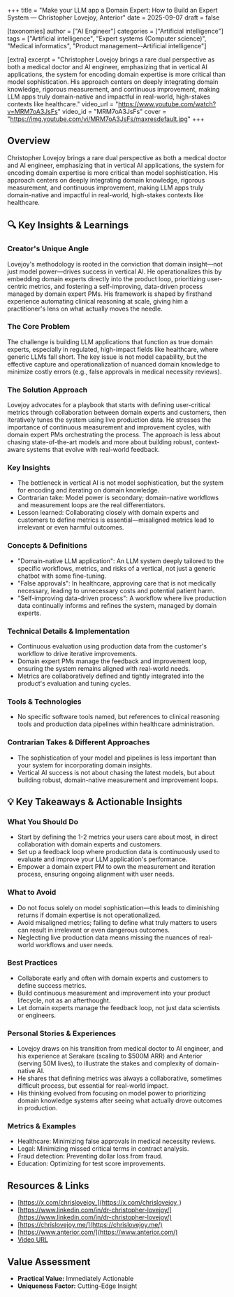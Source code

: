 +++
title = "Make your LLM app a Domain Expert: How to Build an Expert System — Christopher Lovejoy, Anterior"
date = 2025-09-07
draft = false

[taxonomies]
author = ["AI Engineer"]
categories = ["Artificial intelligence"]
tags = ["Artificial intelligence", "Expert systems (Computer science)", "Medical informatics", "Product management--Artificial intelligence"]

[extra]
excerpt = "Christopher Lovejoy brings a rare dual perspective as both a medical doctor and AI engineer, emphasizing that in vertical AI applications, the system for encoding domain expertise is more critical than model sophistication. His approach centers on deeply integrating domain knowledge, rigorous measurement, and continuous improvement, making LLM apps truly domain-native and impactful in real-world, high-stakes contexts like healthcare."
video_url = "https://www.youtube.com/watch?v=MRM7oA3JsFs"
video_id = "MRM7oA3JsFs"
cover = "https://img.youtube.com/vi/MRM7oA3JsFs/maxresdefault.jpg"
+++

## Overview

Christopher Lovejoy brings a rare dual perspective as both a medical doctor and AI engineer, emphasizing that in vertical AI applications, the system for encoding domain expertise is more critical than model sophistication. His approach centers on deeply integrating domain knowledge, rigorous measurement, and continuous improvement, making LLM apps truly domain-native and impactful in real-world, high-stakes contexts like healthcare.

## 🔍 Key Insights & Learnings

### Creator's Unique Angle
Lovejoy's methodology is rooted in the conviction that domain insight—not just model power—drives success in vertical AI. He operationalizes this by embedding domain experts directly into the product loop, prioritizing user-centric metrics, and fostering a self-improving, data-driven process managed by domain expert PMs. His framework is shaped by firsthand experience automating clinical reasoning at scale, giving him a practitioner's lens on what actually moves the needle.

### The Core Problem
The challenge is building LLM applications that function as true domain experts, especially in regulated, high-impact fields like healthcare, where generic LLMs fall short. The key issue is not model capability, but the effective capture and operationalization of nuanced domain knowledge to minimize costly errors (e.g., false approvals in medical necessity reviews).

### The Solution Approach
Lovejoy advocates for a playbook that starts with defining user-critical metrics through collaboration between domain experts and customers, then iteratively tunes the system using live production data. He stresses the importance of continuous measurement and improvement cycles, with domain expert PMs orchestrating the process. The approach is less about chasing state-of-the-art models and more about building robust, context-aware systems that evolve with real-world feedback.

### Key Insights
- The bottleneck in vertical AI is not model sophistication, but the system for encoding and iterating on domain knowledge.
- Contrarian take: Model power is secondary; domain-native workflows and measurement loops are the real differentiators.
- Lesson learned: Collaborating closely with domain experts and customers to define metrics is essential—misaligned metrics lead to irrelevant or even harmful outcomes.

### Concepts & Definitions
- "Domain-native LLM application": An LLM system deeply tailored to the specific workflows, metrics, and risks of a vertical, not just a generic chatbot with some fine-tuning.
- "False approvals": In healthcare, approving care that is not medically necessary, leading to unnecessary costs and potential patient harm.
- "Self-improving data-driven process": A workflow where live production data continually informs and refines the system, managed by domain experts.

### Technical Details & Implementation
- Continuous evaluation using production data from the customer's workflow to drive iterative improvements.
- Domain expert PMs manage the feedback and improvement loop, ensuring the system remains aligned with real-world needs.
- Metrics are collaboratively defined and tightly integrated into the product's evaluation and tuning cycles.

### Tools & Technologies
- No specific software tools named, but references to clinical reasoning tools and production data pipelines within healthcare administration.

### Contrarian Takes & Different Approaches
- The sophistication of your model and pipelines is less important than your system for incorporating domain insights.
- Vertical AI success is not about chasing the latest models, but about building robust, domain-native measurement and improvement loops.

## 💡 Key Takeaways & Actionable Insights

### What You Should Do
- Start by defining the 1-2 metrics your users care about most, in direct collaboration with domain experts and customers.
- Set up a feedback loop where production data is continuously used to evaluate and improve your LLM application's performance.
- Empower a domain expert PM to own the measurement and iteration process, ensuring ongoing alignment with user needs.

### What to Avoid
- Do not focus solely on model sophistication—this leads to diminishing returns if domain expertise is not operationalized.
- Avoid misaligned metrics; failing to define what truly matters to users can result in irrelevant or even dangerous outcomes.
- Neglecting live production data means missing the nuances of real-world workflows and user needs.

### Best Practices
- Collaborate early and often with domain experts and customers to define success metrics.
- Build continuous measurement and improvement into your product lifecycle, not as an afterthought.
- Let domain experts manage the feedback loop, not just data scientists or engineers.

### Personal Stories & Experiences
- Lovejoy draws on his transition from medical doctor to AI engineer, and his experience at Serakare (scaling to $500M ARR) and Anterior (serving 50M lives), to illustrate the stakes and complexity of domain-native AI.
- He shares that defining metrics was always a collaborative, sometimes difficult process, but essential for real-world impact.
- His thinking evolved from focusing on model power to prioritizing domain knowledge systems after seeing what actually drove outcomes in production.

### Metrics & Examples
- Healthcare: Minimizing false approvals in medical necessity reviews.
- Legal: Minimizing missed critical terms in contract analysis.
- Fraud detection: Preventing dollar loss from fraud.
- Education: Optimizing for test score improvements.

## Resources & Links

- [https://x.com/chrislovejoy_](https://x.com/chrislovejoy_)
- [https://www.linkedin.com/in/dr-christopher-lovejoy/](https://www.linkedin.com/in/dr-christopher-lovejoy/)
- [https://chrislovejoy.me/](https://chrislovejoy.me/)
- [https://www.anterior.com/](https://www.anterior.com/)
- [Video URL](https://www.youtube.com/watch?v=MRM7oA3JsFs)

## Value Assessment
- **Practical Value:** Immediately Actionable
- **Uniqueness Factor:** Cutting-Edge Insight

